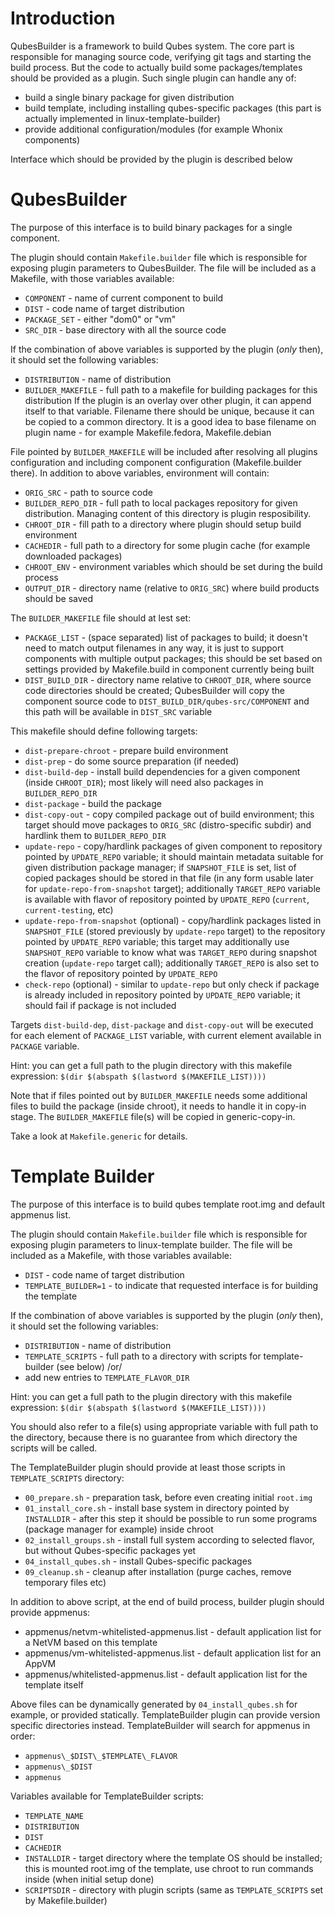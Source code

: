 Introduction
============

QubesBuilder is a framework to build Qubes system. The core part is responsible
for managing source code, verifying git tags and starting the build process.
But the code to actually build some packages/templates should be provided as a
plugin. Such single plugin can handle any of:
 - build a single binary package for given distribution
 - build template, including installing qubes-specific packages (this part is
   actually implemented in linux-template-builder)
 - provide additional configuration/modules (for example Whonix components)

Interface which should be provided by the plugin is described below


QubesBuilder
============

The purpose of this interface is to build binary packages for a single component.

The plugin should contain `Makefile.builder` file which is responsible for
exposing plugin parameters to QubesBuilder. The file will be included as a Makefile, with those variables available:
 * `COMPONENT` - name of current component to build
 * `DIST` - code name of target distribution
 * `PACKAGE_SET` - either "dom0" or "vm"
 * `SRC_DIR` - base directory with all the source code

If the combination of above variables is supported by the plugin (*only* then), it should set the following variables:
 * `DISTRIBUTION` - name of distribution
 * `BUILDER_MAKEFILE` - full path to a makefile for building packages for this distribution
   If the plugin is an overlay over other plugin, it can append itself to that variable.
   Filename there should be unique, because it can be copied to a common
   directory. It is a good idea to base filename on plugin name - for
   example Makefile.fedora, Makefile.debian

File pointed by `BUILDER_MAKEFILE` will be included after resolving all plugins
configuration and including component configuration (Makefile.builder there).
In addition to above variables, environment will contain:
 * `ORIG_SRC` - path to source code
 * `BUILDER_REPO_DIR` - full path to local packages repository for given
 distribution. Managing content of this directory is plugin resposibility.
 * `CHROOT_DIR` - fill path to a directory where plugin should setup build environment
 * `CACHEDIR` - full path to a directory for some plugin cache (for example downloaded packages)
 * `CHROOT_ENV` - environment variables which should be set during the build process
 * `OUTPUT_DIR` - directory name (relative to `ORIG_SRC`) where build products should be saved

The `BUILDER_MAKEFILE` file should at lest set:
 * `PACKAGE_LIST` - (space separated) list of packages to build; it doesn't
 need to match output filenames in any way, it is just to support components
 with multiple output packages; this should be set based on settings provided
 by Makefile.build in component currently being built
 * `DIST_BUILD_DIR` - directory name relative to `CHROOT_DIR`, where source
 code directories should be created; QubesBuilder will copy the component
 source code to `DIST_BUILD_DIR/qubes-src/COMPONENT` and this path will be
 available in `DIST_SRC` variable

This makefile should define following targets:
 * `dist-prepare-chroot` - prepare build environment
 * `dist-prep` - do some source preparation (if needed)
 * `dist-build-dep` - install build dependencies for a given component (inside
   `CHROOT_DIR`); most likely will need also packages in
   `BUILDER_REPO_DIR`
 * `dist-package` - build the package
 * `dist-copy-out` - copy compiled package out of build environment; this
   target should move packages to `ORIG_SRC` (distro-specific subdir) and hardlink
   them to `BUILDER_REPO_DIR`
 * `update-repo` - copy/hardlink packages of given component to repository
   pointed by `UPDATE_REPO` variable; it should maintain metadata suitable for
   given distribution package manager; if `SNAPSHOT_FILE` is set, list of
   copied packages should be stored in that file (in any form usable later for
   `update-repo-from-snapshot` target); additionally `TARGET_REPO` variable is
   available with flavor of repository pointed by `UPDATE_REPO` (`current`,
   `current-testing`, etc)
 * `update-repo-from-snapshot` (optional) - copy/hardlink packages listed in
   `SNAPSHOT_FILE` (stored previously by `update-repo` target) to the
   repository pointed by `UPDATE_REPO` variable; this target may additionally
   use `SNAPSHOT_REPO` variable to know what was `TARGET_REPO` during snapshot
   creation (`update-repo` target call); additionally `TARGET_REPO` is also set
   to the flavor of repository pointed by `UPDATE_REPO`
 * `check-repo` (optional) - similar to `update-repo` but only check if package
   is already included in repository pointed by `UPDATE_REPO` variable; it
   should fail if package is not included

Targets `dist-build-dep`, `dist-package` and `dist-copy-out` will be executed
for each element of `PACKAGE_LIST` variable, with current element available in
`PACKAGE` variable.

Hint: you can get a full path to the plugin directory with this makefile
expression: `$(dir $(abspath $(lastword $(MAKEFILE_LIST))))`

Note that if files pointed out by `BUILDER_MAKEFILE` needs some additional files
to build the package (inside chroot), it needs to handle it in copy-in stage.
The `BUILDER_MAKEFILE` file(s) will be copied in generic-copy-in.

Take a look at `Makefile.generic` for details.

Template Builder
================

The purpose of this interface is to build qubes template root.img and default appmenus list.

The plugin should contain `Makefile.builder` file which is responsible for
exposing plugin parameters to linux-template builder. The file will be included as a Makefile, with those variables available:
 * `DIST` - code name of target distribution
 * `TEMPLATE_BUILDER=1` - to indicate that requested interface is for building the template

If the combination of above variables is supported by the plugin (*only* then), it should set the following variables:
 * `DISTRIBUTION` - name of distribution
 * `TEMPLATE_SCRIPTS` - full path to a directory with scripts for template-builder (see below)
    /or/
 * add new entries to `TEMPLATE_FLAVOR_DIR`

Hint: you can get a full path to the plugin directory with this makefile
expression: `$(dir $(abspath $(lastword $(MAKEFILE_LIST))))`

You should also refer to a file(s) using appropriate variable with full path to
the directory, because there is no guarantee from which directory the scripts
will be called.

The TemplateBuilder plugin should provide at least those scripts in `TEMPLATE_SCRIPTS` directory:
 * `00_prepare.sh` - preparation task, before even creating initial `root.img`
 * `01_install_core.sh` - install base system in directory pointed by
   `INSTALLDIR` - after this step it should be possible to run some programs
    (package manager for example) inside chroot
 * `02_install_groups.sh` - install full system according to selected flavor, but without Qubes-specific packages yet
 * `04_install_qubes.sh` - install Qubes-specific packages
 * `09_cleanup.sh` - cleanup after installation (purge caches, remove temporary files etc)

In addition to above script, at the end of build process, builder plugin should provide appmenus:
 * appmenus/netvm-whitelisted-appmenus.list - default application list for a NetVM based on this template
 * appmenus/vm-whitelisted-appmenus.list - default application list for an AppVM
 * appmenus/whitelisted-appmenus.list - default application list for the template itself

Above files can be dynamically generated by `04_install_qubes.sh` for example,
or provided statically. TemplateBuilder plugin can provide version
specific directories instead. TemplateBuilder will search for appmenus in
order:
 * `appmenus\_$DIST\_$TEMPLATE\_FLAVOR`
 * `appmenus\_$DIST`
 * `appmenus`

Variables available for TemplateBuilder scripts:
 - `TEMPLATE_NAME`
 - `DISTRIBUTION`
 - `DIST`
 - `CACHEDIR`
 - `INSTALLDIR` - target directory where the template OS should be installed; this is mounted root.img of the template, use chroot to run commands inside (when initial setup done)
 - `SCRIPTSDIR` - directory with plugin scripts (same as `TEMPLATE_SCRIPTS` set by Makefile.builder)

